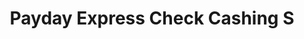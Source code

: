 ---
title: Payday Express Check Cashing S
slug: payday-express-check-cashing-s
updated-on: '2024-05-30T13:44:31.749Z'
created-on: '2024-05-30T13:41:46.671Z'
published-on: '2024-05-30T13:54:32.469Z'
f_city-state-2:
- cms/city/papillion-ne.md
f_locations:
- cms/payday-loan/payday-express-check-cashing-s-23914.md
- cms/payday-loan/payday-express-check-cashing-s-23915.md
- cms/payday-loan/payday-express-check-cashing-s-23916.md
- cms/payday-loan/payday-express-check-cashing-s-23917.md
- cms/payday-loan/payday-express-check-cashing-s-23918.md
- cms/payday-loan/payday-express-check-cashing-s-23919.md
f_states:
- cms/state/nebraska.md
layout: '[company].html'
tags: company
---